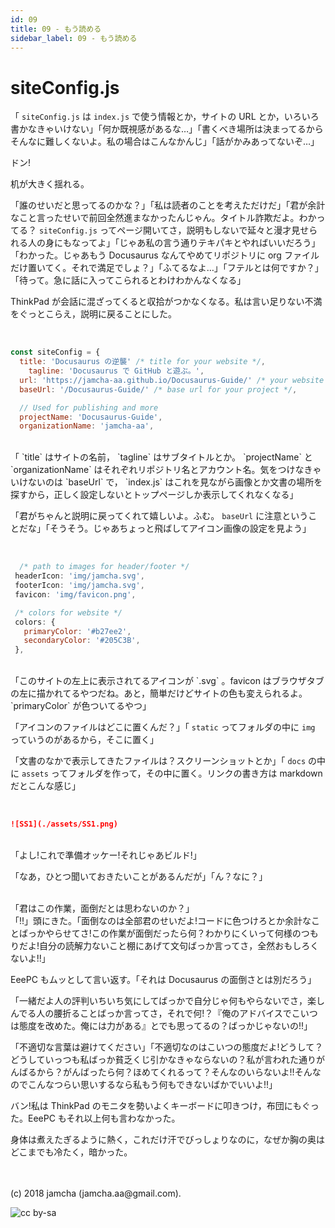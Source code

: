 ```yaml
---
id: 09
title: 09 - もう読める
sidebar_label: 09 - もう読める 
---
```



# siteConfig.js

「 `siteConfig.js` は `index.js` で使う情報とか，サイトの URL とか，いろいろ書かなきゃいけない」「何か既視感があるな…」「書くべき場所は決まってるからそんなに難しくないよ。私の場合はこんなかんじ」「話がかみあってないぞ…」

ドン!

机が大きく揺れる。

「誰のせいだと思ってるのかな？」「私は読者のことを考えただけだ」「君が余計なこと言ったせいで前回全然進まなかったんじゃん。タイトル詐欺だよ。わかってる？ `siteConfig.js` ってページ開いてさ，説明もしないで延々と漫才見せられる人の身にもなってよ」「じゃあ私の言う通りテキパキとやればいいだろう」「わかった。じゃあもう Docusaurus なんてやめてリポジトリに org ファイルだけ置いてく。それで満足でしょ？」「ふてるなよ…」「フテルとは何ですか？」「待って。急に話に入ってこられるとわけわかんなくなる」

ThinkPad が会話に混ざってくると収拾がつかなくなる。私は言い足りない不満をぐっとこらえ，説明に戻ることにした。

<br>

```js
const siteConfig = {
  title: 'Docusaurus の逆襲' /* title for your website */,
    tagline: 'Docusaurus で GitHub と遊ぶ。',
  url: 'https://jamcha-aa.github.io/Docusaurus-Guide/' /* your website url */,
  baseUrl: '/Docusaurus-Guide/' /* base url for your project */,

  // Used for publishing and more
  projectName: 'Docusaurus-Guide',
  organizationName: 'jamcha-aa',
```

<br>
「 `title` はサイトの名前， `tagline` はサブタイトルとか。 `projectName` と `organizationName` はそれぞれリポジトリ名とアカウント名。気をつけなきゃいけないのは `baseUrl` で， `index.js` はこれを見ながら画像とか文書の場所を探すから，正しく設定しないとトップページしか表示してくれなくなる」

「君がちゃんと説明に戻ってくれて嬉しいよ。ふむ。 `baseUrl` に注意ということだな」「そうそう。じゃあちょっと飛ばしてアイコン画像の設定を見よう」

<br>

```js
  /* path to images for header/footer */
 headerIcon: 'img/jamcha.svg',
 footerIcon: 'img/jamcha.svg',
 favicon: 'img/favicon.png',

 /* colors for website */
 colors: {
   primaryColor: '#b27ee2',
   secondaryColor: '#205C3B',
 },
```

<br>
「このサイトの左上に表示されてるアイコンが `.svg` 。favicon はブラウザタブの左に描かれてるやつだね。あと，簡単だけどサイトの色も変えられるよ。 `primaryColor` が色ついてるやつ」

「アイコンのファイルはどこに置くんだ？」「 `static` ってフォルダの中に `img` っていうのがあるから，そこに置く」

「文書のなかで表示してきたファイルは？スクリーンショットとか」「 `docs` の中に `assets` ってフォルダを作って，その中に置く。リンクの書き方は markdown だとこんな感じ」

<br>

```md
![SS1](./assets/SS1.png)
```

<br>
「よし!これで準備オッケー!それじゃあビルド!」

「なあ，ひとつ聞いておきたいことがあるんだが」「ん？なに？」

<br>
「君はこの作業，面倒だとは思わないのか？」

<br>
「!!」頭にきた。「面倒なのは全部君のせいだよ!コードに色つけろとか余計なことばっかやらせてさ!この作業が面倒だったら何？わかりにくいって何様のつもりだよ!自分の読解力ないこと棚にあげて文句ばっか言ってさ，全然おもしろくないよ!!」

EeePC もムッとして言い返す。「それは Docusaurus の面倒さとは別だろう」

「一緒だよ人の評判いちいち気にしてばっかで自分じゃ何もやらないでさ，楽しんでる人の腰折ることばっか言ってさ，それで何!？『俺のアドバイスでこいつは態度を改めた。俺には力がある』とでも思ってるの？ばっかじゃないの!!」

「不適切な言葉は避けてください」「不適切なのはこいつの態度だよ!どうして？どうしていっつも私ばっか貧乏くじ引かなきゃならないの？私が言われた通りがんばるから？がんばったら何？ほめてくれるって？そんなのいらないよ!!そんなのでこんなつらい思いするなら私もう何もできないばかでいいよ!!」

バン!私は ThinkPad のモニタを勢いよくキーボードに叩きつけ，布団にもぐった。EeePC もそれ以上何も言わなかった。

身体は煮えたぎるように熱く，これだけ汗でびっしょりなのに，なぜか胸の奥はどこまでも冷たく，暗かった。

<br>
<br>
(c) 2018 jamcha (jamcha.aa@gmail.com).

![cc by-sa](https://i.creativecommons.org/l/by-sa/4.0/88x31.png)

